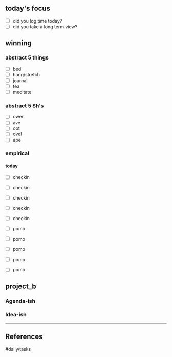 ## today's focus
- [ ] did you log time today?
- [ ] did you take a long term view?

## winning
### abstract 5 things
- [ ] bed
- [ ] hang/stretch
- [ ] journal
- [ ] tea
- [ ] meditate

### abstract 5 Sh's
- [ ] ower
- [ ] ave
- [ ] oot
- [ ] ovel
- [ ] ape

### empirical
#### today
- [ ] checkin
- [ ] checkin
- [ ] checkin
- [ ] checkin
- [ ] checkin

- [ ] pomo
- [ ] pomo
- [ ] pomo
- [ ] pomo
- [ ] pomo

## project_b

### Agenda-ish

### Idea-ish

---
## References

#daily/tasks
